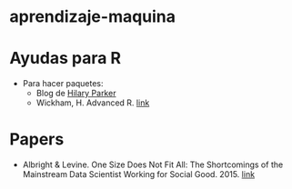 # aprendizaje-maquina

# Ayudas para R

- Para hacer paquetes:
    - Blog de [Hilary Parker](https://hilaryparker.com/2014/04/29/writing-an-r-package-from-scratch/)
    - Wickham, H. Advanced R. [link](http://adv-r.had.co.nz/)
    
# Papers 

- Albright & Levine. One Size Does Not Fit All: The Shortcomings of the Mainstream Data Scientist Working for Social Good. 2015. [link](https://thelittledataset.files.wordpress.com/2015/09/albright-levine-one-size-does-not-fit-all.pdf)


